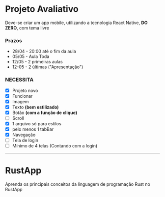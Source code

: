 # Projeto Avaliativo

Deve-se criar um app mobile, utilizando a tecnologia React Native, **DO ZERO**, com tema livre

### Prazos

- 28/04 - 20:00 até o fim da aula
- 05/05 - Aula Toda
- 12/05 - 2 primeiras aulas
- 12-05 - 2 últimas ("Apresentação")

### NECESSITA

- [x] Projeto novo
- [x] Funcionar
- [x] Imagem
- [x] Texto **(bem estilizado)**
- [x] Botão **(com a função de clique)**
- [ ] Scroll
- [x] 1 arquivo só para estilos
- [x] pelo menos 1 tabBar
- [x] Navegação
- [ ] Tela de login
- [ ] Mínimo de 4 telas (Contando com a login)

---

# RustApp

Aprenda os principais conceitos da linguagem de programação Rust no RustApp